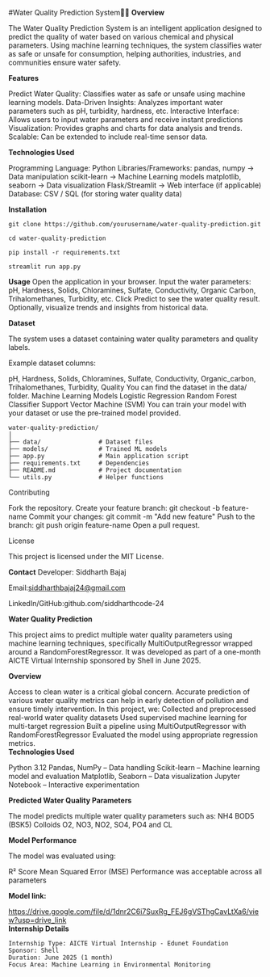#Water Quality Prediction System🌊💧
**Overview**

The Water Quality Prediction System is an intelligent application designed to predict the quality of water based on various chemical and physical parameters. Using machine learning techniques, the system classifies water as safe or unsafe for consumption, helping authorities, industries, and communities ensure water safety.

**Features**

Predict Water Quality: Classifies water as safe or unsafe using machine learning models.
Data-Driven Insights: Analyzes important water parameters such as pH, turbidity, hardness, etc.
Interactive Interface: Allows users to input water parameters and receive instant predictions
Visualization: Provides graphs and charts for data analysis and trends.
Scalable: Can be extended to include real-time sensor data.

**Technologies Used**

Programming Language: Python
Libraries/Frameworks:
pandas, numpy → Data manipulation
scikit-learn → Machine Learning models
matplotlib, seaborn → Data visualization
Flask/Streamlit → Web interface (if applicable)
Database: CSV / SQL (for storing water quality data)

**Installation**

```Clone the repository:
git clone https://github.com/yourusername/water-quality-prediction.git
```

```Navigate to the project folder:
cd water-quality-prediction
```
```Install required dependencies:
pip install -r requirements.txt
```
```Run the application:
streamlit run app.py

```

**Usage**
Open the application in your browser.
Input the water parameters: pH, Hardness, Solids, Chloramines, Sulfate, Conductivity, Organic Carbon, Trihalomethanes, Turbidity, etc.
Click Predict to see the water quality result.
Optionally, visualize trends and insights from historical data.

**Dataset**

The system uses a dataset containing water quality parameters and quality labels.

Example dataset columns:

pH, Hardness, Solids, Chloramines, Sulfate, Conductivity, Organic_carbon, Trihalomethanes, Turbidity, Quality
You can find the dataset in the data/ folder.
Machine Learning Models
Logistic Regression
Random Forest Classifier
Support Vector Machine (SVM)
You can train your model with your dataset or use the pre-trained model provided.

```Folder Structure
water-quality-prediction/
│
├── data/                # Dataset files
├── models/              # Trained ML models
├── app.py               # Main application script
├── requirements.txt     # Dependencies
├── README.md            # Project documentation
└── utils.py             # Helper functions
```
Contributing

Fork the repository.
Create your feature branch: git checkout -b feature-name
Commit your changes: git commit -m "Add new feature"
Push to the branch: git push origin feature-name
Open a pull request.

License

This project is licensed under the MIT License.

**Contact**
Developer: Siddharth Bajaj

Email:siddharthbajaj24@gmail.com

LinkedIn/GitHub:github.com/siddharthcode-24

**Water Quality Prediction**

This project aims to predict multiple water quality parameters using machine learning techniques, specifically MultiOutputRegressor wrapped around a RandomForestRegressor. It was developed as part of a one-month AICTE Virtual Internship sponsored by Shell in June 2025.
<br>

**Overview**

Access to clean water is a critical global concern. Accurate prediction of various water quality metrics can help in early detection of pollution and ensure timely intervention.
In this project, we:
Collected and preprocessed real-world water quality datasets
Used supervised machine learning for multi-target regression
Built a pipeline using MultiOutputRegressor with RandomForestRegressor
Evaluated the model using appropriate regression metrics.
<br>
**Technologies Used**

Python 3.12
Pandas, NumPy – Data handling
Scikit-learn – Machine learning model and evaluation
Matplotlib, Seaborn – Data visualization
Jupyter Notebook – Interactive experimentation
<br>

**Predicted Water Quality Parameters**

The model predicts multiple water quality parameters such as:
NH4
BOD5 (BSK5)
Colloids
O2, NO3, NO2, SO4, PO4 and
CL
<br>

**Model Performance**

The model was evaluated using:

R² Score
Mean Squared Error (MSE)
Performance was acceptable across all parameters
<br>

**Model link:**

 https://drive.google.com/file/d/1dnr2C6i7SuxRg_FEJ6gVSThgCavLtXa6/view?usp=drive_link
<br>
**Internship Details**
```
Internship Type: AICTE Virtual Internship - Edunet Foundation
Sponsor: Shell
Duration: June 2025 (1 month)
Focus Area: Machine Learning in Environmental Monitoring

